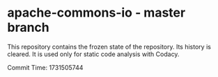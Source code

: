 # apache-commons-io - master branch

This repository contains the frozen state of the repository.
Its history is cleared. It is used only for static code
analysis with Codacy.

Commit Time: 1731505744